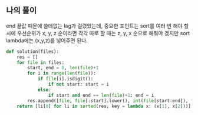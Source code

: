 ## 나의 풀이

end 끝값 때문에 쓸데없는 lag가 걸렸었는데, 중요한 포인트는 sort를 여러 번 해야 할 시에 우선순위가 x, y, z 순이라면 각각 따로 할 때는 z, y, x 순으로 해줘야 겠지만 sort lambda에는 (x,y,z)를 넣어주면 된다.  

```python
def solution(files):
    res = []
    for file in files:
        start, end = 0, len(file)+1
        for i in range(len(file)):
            if file[i].isdigit():
                if not start: start = i
            else:
                if start and end == len(file)+1: end = i
        res.append([file, file[:start].lower(), int(file[start:end]), file[end:]])
    return [li[0] for li in sorted(res, key = lambda x: (x[1], x[2]))]
```
